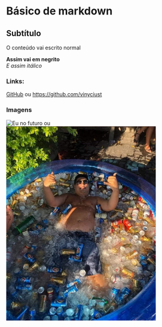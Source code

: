 # Básico de markdown
## Subtítulo


O conteúdo vai escrito normal

**Assim vai em negrito**<br>
*E assim itálico*

### Links:

[GitHub](https://github.com/vinyciust)
ou
<https://github.com/vinyciust><br>

### Imagens

![Eu no futuro](https://pbs.twimg.com/media/FL-V6LJWUAA8YKe?format=jpg&name=large)
ou <br>
<img src="eu no futuro.jpg" alt="eu no futuro" style="width:400px;"/>